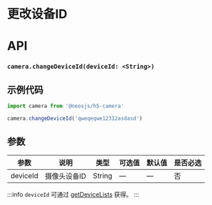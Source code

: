 # 更改设备ID

# API
### `camera.changeDeviceId(deviceId: <String>)`
### 

## 示例代码

```js
import camera from '@neosjs/h5-camera'

camera.changeDeviceId('qweqeqwe12312asdasd')
```

## 参数

| 参数                        | 说明                       | 类型   | 可选值          | 默认值       | 是否必选 |
| --------------------------- | -------------------------- | ------ | --------------- | ------------ |------------ |
| deviceId | 摄像头设备ID | String | — | — | 否 |

:::info 
`deviceId` 可通过 [getDeviceLists](getDeviceLists.html) 获得。
:::

